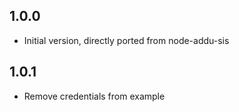 ## 1.0.0

- Initial version, directly ported from node-addu-sis

## 1.0.1

- Remove credentials from example
